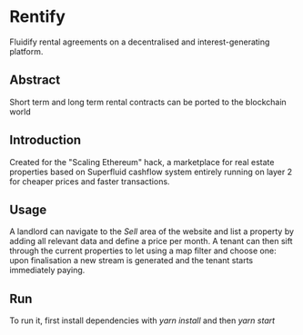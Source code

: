 # Rentify
Fluidify rental agreements on a decentralised and interest-generating platform.

## Abstract
Short term and long term rental contracts can be ported to the blockchain world 

## Introduction
Created for the "Scaling Ethereum" hack, a marketplace for real estate properties based on Superfluid cashflow system
entirely running on layer 2 for cheaper prices and faster transactions.

## Usage
A landlord can navigate to the *Sell* area of the website and list a property by adding all relevant data and define a price per month.
A tenant can then sift through the current properties to let using a map filter and choose one: upon finalisation a new stream
is generated and the tenant starts immediately paying.

## Run
To run it, first install dependencies with
*yarn install*
and then 
*yarn start*